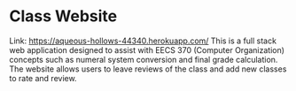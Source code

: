 # Class Website
Link: https://aqueous-hollows-44340.herokuapp.com/
This is a full stack web application designed to assist with EECS 370 (Computer Organization) concepts such as numeral system conversion and final grade calculation. The website allows users to leave reviews of the class and add new classes to rate and review.


